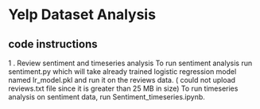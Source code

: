 # Yelp Dataset Analysis

## code instructions 
1 . Review sentiment and timeseries analysis 
To run sentiment analysis run sentiment.py which will take already trained logistic regression model named lr_model.pkl and run it on the reviews data. ( could not upload reviews.txt file since it is greater than 25 MB in size)
To run timeseries analysis on sentiment data, run Sentiment_timeseries.ipynb.
